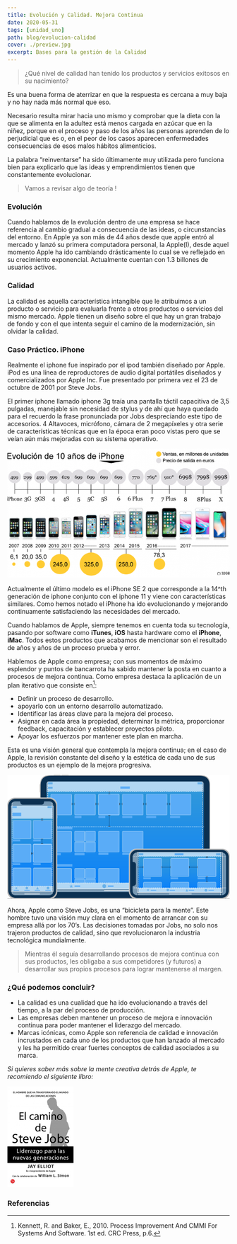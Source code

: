 ```yaml
---
title: Evolución y Calidad. Mejora Continua
date: 2020-05-31
tags: [unidad_uno]
path: blog/evolucion-calidad
cover: ./preview.jpg
excerpt: Bases para la gestión de la Calidad
---
```

> ¿Qué nivel de calidad han tenido los productos y servicios exitosos en su nacimiento?

Es una buena forma de aterrizar en que la respuesta es cercana a muy baja y no hay
nada más normal que eso.

Necesario resulta mirar hacia uno mismo y comprobar que la dieta con la que se alimenta en la adultez está menos cargada en azúcar que en la niñez, porque en el proceso y paso de los años las personas aprenden de lo perjudicial que es o, en el peor de los casos aparecen enfermedades consecuencias de esos malos hábitos alimenticios.

La palabra “reinventarse” ha sido últimamente muy utilizada pero funciona bien para explicarlo que las ideas y emprendimientos tienen que constantemente evolucionar.

> Vamos a revisar algo de teoría !

### Evolución

Cuando hablamos de la evolución dentro de una empresa se hace referencia al cambio gradual a consecuencia de las ideas, o circunstancias del entorno. En Apple ya son más de 44 años desde que apple entró al mercado y lanzó su primera computadora personal, la Apple(I), desde aquel momento Apple ha ido cambiando drásticamente lo cual se ve reflejado en su crecimiento exponencial. Actualmente cuentan con 1.3 billones de usuarios activos.

### Calidad

La calidad es aquella característica intangible que le atribuimos a un producto o servicio para evaluarla frente a otros productos o servicios del mismo mercado. Apple tienen un diseño sobre el que hay un gran trabajo de fondo y con el que intenta seguir el camino de la modernización, sin olvidar la calidad.

### Caso Práctico. iPhone

Realmente el iphone fue inspirado por el ipod también diseñado por Apple. iPod es una línea de reproductores de audio digital portátiles diseñados y comercializados por Apple Inc. Fue presentado por primera vez el 23 de octubre de 2001 por Steve Jobs.

El primer iphone llamado iphone 3g traía una pantalla táctil capacitiva de 3,5 pulgadas, manejable sin necesidad de stylus y de ahí que haya quedado para el recuerdo la frase pronunciada por Jobs despreciando este tipo de accesorios. 4 Altavoces, micrófono, cámara de 2 megapíxeles y otra serie de características técnicas que en la época eran poco vistas pero que se veían aún más mejoradas con su sistema operativo.

![Figura 1. Evolución de 10 años de iPhone](iphone.png)

Actualmente el último modelo es el iPhone SE 2 que corresponde a la 14^th generación de iphone conjunto con el iphone 11 y viene con características similares. Como hemos notado el iPhone ha ido evolucionando y mejorando continuamente satisfaciendo las necesidades del mercado.

Cuando hablamos de Apple, siempre tenemos en cuenta toda su tecnología, pasando por software como **iTunes**, **iOS** hasta hardware como el **iPhone**, **iMac**. Todos estos productos que acabamos de mencionar son el resultado de años y años de un proceso prueba y error.

Hablemos de Apple como empresa; con sus momentos de máximo esplendor y puntos de bancarrota ha sabido mantener la posta en cuanto a procesos de mejora continua. Como empresa destaca la aplicación de un plan iterativo que consiste en[^1]:

- Definir un proceso de desarrollo.
- apoyarlo con un entorno desarrollo automatizado.
- Identificar las áreas clave para la mejora del proceso.
- Asignar en cada área la propiedad, determinar la métrica, proporcionar feedback, capacitación y establecer proyectos piloto.
- Apoyar los esfuerzos por mantener este plan en marcha.

Esta es una visión general que contempla la mejora continua; en el caso de Apple, la revisión constante del diseño y la estética de cada uno de sus productos es un ejemplo de la mejora progresiva.

![Figura 2. iOS Human Interface Guidelines](ios_guidelines.png)

Ahora, Apple como Steve Jobs, es una “bicicleta para la mente”. Este hombre tuvo una visión muy clara en el momento de arrancar con su empresa allá por los 70’s. Las decisiones tomadas por Jobs, no solo nos trajeron productos de calidad, sino que revolucionaron la industria tecnológica mundialmente.

> Mientras él seguía desarrollando procesos de mejora continua con sus productos, les obligaba a sus competidores (y futuros) a desarrollar sus propios procesos para lograr mantenerse al margen.

### ¿Qué podemos concluir?

- La calidad es una cualidad que ha ido evolucionando a través del tiempo, a la par del proceso de producción.
- Las empresas deben mantener un proceso de mejora e innovación continua para poder mantener el liderazgo del mercado.
-  Marcas icónicas, como Apple son referencia de calidad e innovación incrustados en cada uno de los productos que han lanzado al mercado y les ha permitido crear fuertes conceptos de calidad asociados a su marca.

_Si quieres saber más sobre la mente creativa detrás de Apple, te recomiendo el siguiente libro:_

![Figura 3. El camino de Steve Jobs - Jay Elliot](book.jpg)

### Referencias

[^1]: Kennett, R. and Baker, E., 2010. Process Improvement And CMMI For Systems And Software. 1st ed. CRC Press, p.6.